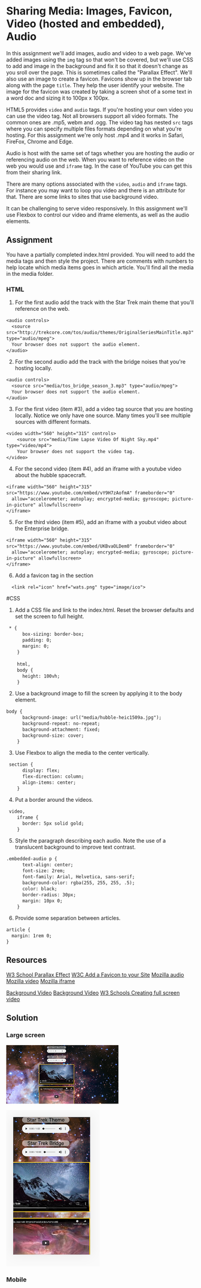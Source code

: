 # Sharing Media: Images, Favicon, Video (hosted and embedded), Audio

In this assignment we'll add images, audio and video to a web page.  We've added images using the `img` tag so that won't be covered, but we'll use CSS to add and image in the background and fix it so that it doesn't change as you sroll over the page.  This is sometimes called the "Parallax Effect".  We'll also use an image to create a favicon.  Favicons show up in the browser tab along with the page `title`.  They help the user identify your website. The image for the favicon was created by taking a screen shot of a some text in a word doc and sizing it to 100px x 100px.

HTML5 provides `video` and `audio` tags.  If you're hosting your own video you can use the video tag. Not all browsers support all video formats.  The common ones are .mp5, webm and .ogg.  The video tag has nested `src` tags where you can specify multiple files formats depending on what you're hosting.  For this assignment we're only host .mp4 and it works in Safari, FireFox, Chrome and Edge.  

Audio is host with the same set of tags whether you are hosting the audio or referencing audio on the web. When you want to reference video on the web you would use and `iframe` tag. In the case of YouTube you can get this from their sharing link.

There are many options associated with the `video`, `audio` and `iframe` tags.  For instance you may want to loop you video and there is an attribute for that.  There are some links to sites that use background video.

It can be challenging to serve video responsively.  In this assignment we'll use Flexbox to control our video and iframe elements, as well as the audio elements.

## Assignment
You have a partially completed index.html provided.  You will need to add the media tags and then style the project.  There are comments with numbers to help locate which media items goes in which article.  You'll find all the media in the media folder.

### HTML

1. For the first audio add the track with the Star Trek main theme that you'll reference on the web.

```
<audio controls>
  <source src="http://trekcore.com/tos/audio/themes/OriginalSeriesMainTitle.mp3" type="audio/mpeg">
  Your browser does not support the audio element.
</audio>
```
2. For the second audio add the track with the bridge noises that you're hosting locally.
```
<audio controls>
  <source src="media/tos_bridge_season_3.mp3" type="audio/mpeg">
  Your browser does not support the audio element.
</audio>
```
3. For the first video (item #3), add a video tag source that you are hosting locally.  Notice we only have one source.  Many times you'll see multiple sources with different formats.
```
<video width="560" height="315" controls>
    <source src="media/Time Lapse Video Of Night Sky.mp4" type="video/mp4">
    Your browser does not support the video tag.
</video>
```
4. For the second video (item #4), add an iframe with a youtube video about the hubble spacecraft.
```
<iframe width="560" height="315" src="https://www.youtube.com/embed/vY9H7zAofmA" frameborder="0"
  allow="accelerometer; autoplay; encrypted-media; gyroscope; picture-in-picture" allowfullscreen>
</iframe>
```  
5. For the third video (item #5), add an iframe with a youbut video about the Enterprise bridge.
```
<iframe width="560" height="315" src="https://www.youtube.com/embed/UKBvaOLDem0" frameborder="0"
  allow="accelerometer; autoplay; encrypted-media; gyroscope; picture-in-picture" allowfullscreen>
</iframe>
```
6. Add a favicon tag in the <head> section
```
  <link rel="icon" href="wats.png" type="image/ico">
```
#CSS 

1. Add a CSS file and link to the index.html. Reset the browser defaults and set the screen to full height.
```
 * {
      box-sizing: border-box;
      padding: 0;
      margin: 0;
    }

    html,
    body {
      height: 100vh;
    }
```  
2. Use a background image to fill the screen by applying it to the body element.
```
body {
      background-image: url("media/hubble-heic1509a.jpg");
      background-repeat: no-repeat;
      background-attachment: fixed;
      background-size: cover;
    }
```
3. Use Flexbox to align the media to the center vertically.
```
 section {
      display: flex;
      flex-direction: column;
      align-items: center;
    }
``` 
4. Put a border around the videos.
```
 video,
    iframe {
      border: 5px solid gold;
    }
```
5. Style the paragraph describing each audio. Note the use of a translucent background to improve text contrast.
```
.embedded-audio p {
      text-align: center;
      font-size: 2rem;
      font-family: Arial, Helvetica, sans-serif;
      background-color: rgba(255, 255, 255, .5);
      color: black;
      border-radius: 30px;
      margin: 10px 0;
    }
```
6. Provide some separation between articles.
```
article {
  margin: 1rem 0;
}
```
## Resources

[W3 School Parallax Effect](https://www.w3schools.com/howto/howto_css_parallax.asp)
[W3C Add a Favicon to your Site](https://www.w3.org/2005/10/howto-favicon)
[Mozilla audio](https://developer.mozilla.org/en-US/docs/Web/HTML/Element/audio)
[Mozilla video](https://developer.mozilla.org/en-US/docs/Web/HTML/Element/video)
[Mozilla iframe]()

[Background Video](https://newflight.co/)
[Background Video](https://www.lechomat.com/en/)
[W3 Schools Creating full screen video](https://www.w3schools.com/howto/howto_css_fullscreen_video.asp)

## Solution
### Large screen
![Large Screen](media/large-screen.png)  

![Mobile](media/mobile.png)

### Mobile